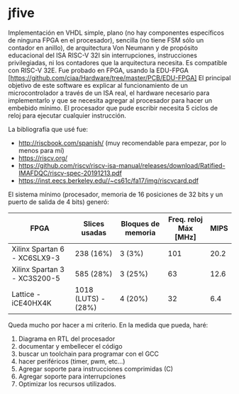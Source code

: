 # jfive

Implementación en VHDL simple, plano (no hay componentes específicos de ninguna FPGA en el procesador), sencilla (no tiene FSM sólo un contador en anillo), de arquitectura Von Neumann y de propósito educacional del ISA RISC-V 32I sin interrupciones, instrucciones privilegiadas, ni los contadores que la arquitectura necesita. Es compatible con RISC-V 32E. 
Fue probado en FPGA, usando la EDU-FPGA [https://github.com/ciaa/Hardware/tree/master/PCB/EDU-FPGA]
El principal objetivo de este software es explicar al funcionamiento de un microcontrolador a través de un ISA real, el hardware necesario para implementarlo y que se necesita agregar al procesador para hacer un embebido mínimo.
El procesador que pude escribir necesita 5 ciclos de reloj para ejecutar cualquier instrucción.

La bibliografía que usé fue:
* http://riscbook.com/spanish/ (muy recomendable para empezar, por lo menos para mí)
* https://riscv.org/
* https://github.com/riscv/riscv-isa-manual/releases/download/Ratified-IMAFDQC/riscv-spec-20191213.pdf 
* https://inst.eecs.berkeley.edu//~cs61c/fa17/img/riscvcard.pdf

El sistema mínimo (procesador, memoria de 16 posiciones de 32 bits y un puerto de salida de 4 bits)
generó:

|FPGA                         | Slices usadas       | Bloques de memoria | Freq. reloj Máx [MHz]| MIPS |
|-----------------------------|---------------------|--------------------|----------------------|------|
|Xilinx Spartan 6 - XC6SLX9-3 | 238 (16%)           | 3 (3%)             | 101                  | 20.2 |
|Xilinx Spartan 3 - XC3S200-5 | 585 (28%)           | 3 (25%)            | 63                   | 12.6 |
|Lattice - iCE40HX4K          | 1018 (LUTS) - (28%) | 4 (20%)            | 32                   | 6.4  |

Queda mucho por hacer a mi criterio. En la medida que pueda, haré:
1. Diagrama en RTL del procesador
2. documentar y embellecer el código
3. buscar un toolchain para programar con el GCC
4. hacer periféricos (timer, pwm, etc...)
5. Agregar soporte para instrucciones comprimidas (C)
6. Agregar soporte para interrupciones
7. Optimizar los recursos utilizados.
